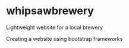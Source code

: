 # whipsawbrewery
Lightweight website for a local brewery

Creating a website using bootstrap frameworks 
